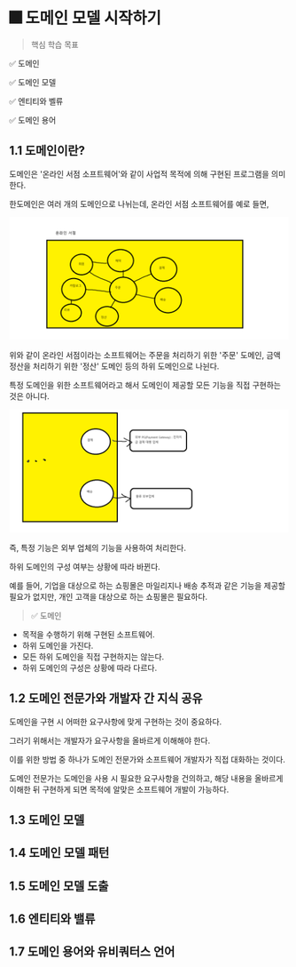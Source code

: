 # 🎆 도메인 모델 시작하기

> 핵심 학습 목표

✅ 도메인

✅ 도메인 모델

✅ 엔티티와 벨류

✅ 도메인 용어


## 1.1 도메인이란?

도메인은 '온라인 서점 소프트웨어'와 같이 사업적 목적에 의해 구현된 프로그램을 의미한다.

한도메인은 여러 개의 도메인으로 나뉘는데, 온라인 서점 소프트웨어를 예로 들면,

![img](https://raw.githubusercontent.com/hyensukim/DDD_study/main/image/%ED%95%98%EC%9C%84%20%EB%8F%84%EB%A9%94%EC%9D%B8%20%EC%98%88%EC%8B%9C.png)

위와 같이 온라인 서점이라는 소프트웨어는 주문을 처리하기 위한 '주문' 도메인, 금액 정산을 처리하기 위한 '정산' 도메인 등의 하위 도메인으로 나뉜다.

특정 도메인을 위한 소프트웨어라고 해서 도메인이 제공할 모든 기능을 직접 구현하는 것은 아니다.

![img](https://raw.githubusercontent.com/hyensukim/DDD_study/main/image/%EC%99%B8%EB%B6%80%EC%97%90%20%EA%B8%B0%EB%8A%A5%EC%9D%84%20%EB%A7%A1%EA%B8%B0%EB%8A%94%20%EC%98%88%EC%8B%9C.png)

즉, 특정 기능은 외부 업체의 기능을 사용하여 처리한다.

하위 도메인의 구성 여부는 상황에 따라 바뀐다.

예를 들어, 기업을 대상으로 하는 쇼핑몰은 마일리지나 배송 추적과 같은 기능을 제공할 필요가 없지만, 개인 고객을 대상으로 하는 쇼핑몰은 필요하다.


> ✅ 도메인

- 목적을 수행하기 위해 구현된 소프트웨어.
- 하위 도메인을 가진다.
- 모든 하위 도메인을 직접 구현하지는 않는다.
- 하위 도메인의 구성은 상황에 따라 다르다.


## 1.2 도메인 전문가와 개발자 간 지식 공유

도메인을 구현 시 어떠한 요구사항에 맞게 구현하는 것이 중요하다.

그러기 위해서는 개발자가 요구사항을 올바르게 이해해야 한다.

이를 위한 방법 중 하나가 도메인 전문가와 소프트웨어 개발자가 직접 대화하는 것이다.

도메인 전문가는 도메인을 사용 시 필요한 요구사항을 건의하고, 해당 내용을 올바르게 이해한 뒤 구현하게 되면 목적에 알맞은 소프트웨어 개발이 가능하다.


## 1.3 도메인 모델

## 1.4 도메인 모델 패턴

## 1.5 도메인 모델 도출

## 1.6 엔티티와 밸류

## 1.7 도메인 용어와 유비쿼터스 언어
